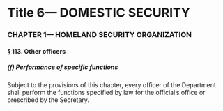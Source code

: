 
# Title 6— DOMESTIC SECURITY
### CHAPTER 1— HOMELAND SECURITY ORGANIZATION
#### § 113. Other officers
##### (f) Performance of specific functions

Subject to the provisions of this chapter, every officer of the Department shall perform the functions specified by law for the official’s office or prescribed by the Secretary.
